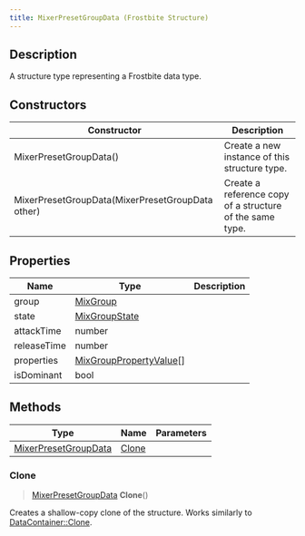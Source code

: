 ```yaml
---
title: MixerPresetGroupData (Frostbite Structure)
---
```

## Description

A structure type representing a Frostbite data type.

## Constructors

| Constructor                                      | Description                                              |
| ------------------------------------------------ | -------------------------------------------------------- |
| MixerPresetGroupData()                           | Create a new instance of this structure type.            |
| MixerPresetGroupData(MixerPresetGroupData other) | Create a reference copy of a structure of the same type. |

## Properties

| Name        | Type                                               | Description |
| ----------- | -------------------------------------------------- | ----------- |
| group       | [MixGroup](MixGroup)                               |             |
| state       | [MixGroupState](MixGroupState)                     |             |
| attackTime  | number                                             |             |
| releaseTime | number                                             |             |
| properties  | [MixGroupPropertyValue](MixGroupPropertyValue)\[\] |             |
| isDominant  | bool                                               |             |

## Methods

| Type                                         | Name            | Parameters |
| -------------------------------------------- | --------------- | ---------- |
| [MixerPresetGroupData](MixerPresetGroupData) | [Clone](#clone) |            |

### Clone

> [MixerPresetGroupData](MixerPresetGroupData) **Clone**()

Creates a shallow-copy clone of the structure. Works similarly to [DataContainer::Clone](/vext/ref/cls/shr/datacontainer#clone).
